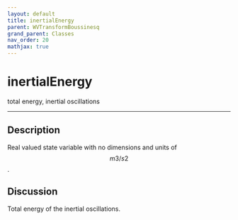 ```yaml
---
layout: default
title: inertialEnergy
parent: WVTransformBoussinesq
grand_parent: Classes
nav_order: 20
mathjax: true
---
```


#  inertialEnergy

total energy, inertial oscillations


---

## Description
Real valued state variable with no dimensions and units of $$m3/s2$$.

## Discussion

Total energy of the inertial oscillations.


